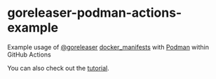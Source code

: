 # goreleaser-podman-actions-example

Example usage of [@goreleaser](https://goreleaser.com)
[docker_manifests](https://goreleaser.com/customization/docker_manifest/#podman)
with [Podman](https://goreleaser.com/customization/docker/#podman)
within GitHub Actions

You can also check out the [tutorial](https://carlosbecker.com/posts/goreleaser-actions-podman).
